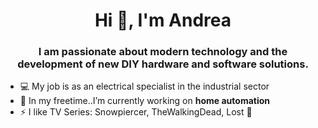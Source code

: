 <h1 align="center">Hi 👋, I'm Andrea</h1>
<h3 align="center">I am passionate about modern technology and the development of new DIY hardware and software solutions.</h3>

- 💻 My job is as an electrical specialist in the industrial sector
- 🔭 In my freetime..I’m currently working on **home automation** 
- ⚡ I like TV Series: Snowpiercer, TheWalkingDead, Lost 💝

<!--
**zewol95/zewol95** is a ✨ _special_ ✨ repository because its `README.md` (this file) appears on your GitHub profile.

Here are some ideas to get you started:

- 🔭 I’m currently working on ...
- 🌱 I’m currently learning ...
- 👯 I’m looking to collaborate on ...
- 🤔 I’m looking for help with ...
- 💬 Ask me about ...
- 📫 How to reach me: ...
- 😄 Pronouns: ...
- ⚡ Fun fact: ...
-->
